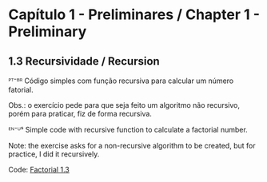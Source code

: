 # Capítulo 1 - Preliminares / Chapter 1 - Preliminary

## 1.3 Recursividade / Recursion
  ᴾᵀ⁻ᴮᴿ Código simples com função recursiva para calcular um número fatorial.
  
  Obs.: o exercício pede para que seja feito um algoritmo não recursivo, porém para praticar, fiz de forma recursiva.
  
  ᴱᴺ⁻ᵁˢ Simple code with recursive function to calculate a factorial number.
  
  Note: the exercise asks for a non-recursive algorithm to be created, but for practice, I did it recursively.
  
  Code: [Factorial 1.3](https://github.com/Jrbastos18/Data-Structures-and-Their-Algorithms/blob/main/Chapter1/Factorial/Factorial/Program.cs)


